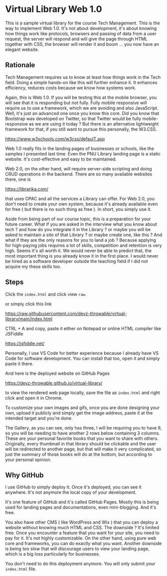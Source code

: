 # Virtual Library Web 1.0
This is a sample virtual library for the course 
Tech Management. This is the way to implement
Web 1.0. It's not about development, it's
about knowing how things work like
protocols, browsers and passing of data
from a user request, the server will respond
and will give the page through HTML together
with CSS, the browser will render it
and boom ... you now have an elegant website.

## Rationale
Tech Management requires us to know at least 
how things work in the Tech field. 
Doing a simple hands-on like
this will further enhance it. It enhances
efficiency, reduces costs because we know
how systems work. 

Again, this is Web 1.0. If you will be testing
this at the mobile browser, you will see
that it is responding but not fully. Fully
mobile responsive will require us to use a
framework, which we are avoiding
and also JavaScript. Well, it's
just an advanced one once you know this core.
Did you know that Bootstrap was developed
on Twitter, so that Twitter would be 
fully mobile-responsive as we are using it 
today ? But there is an alternative lightweight
framework for that, if you still want to pursue
this personally, the W3.CSS.

https://www.w3schools.com/w3css/defaulT.asp

Web 1.0 really fits in the landing pages
of businesses or schools, like the samples
I presented last time. Even the PNU Library
landing page is a static website. It's cost-effective
and easy to be maintained.

Web 2.0, on the other hand, will require
server-side scripting and doing CRUD
operations in the backend.
There are so many available websites there, 
one is 

https://librarika.com/

that uses OPAC and all the services a Library
can offer. For Web 2.0, you don't need to 
create your own system, because it's already
available even for free ( but there is no
such thing as free ). In short, you simply
use it.

Aside from being part of our course topic,
this is a preparation for your future career.
What if you are asked in the interview
what you know about tech ? and how do you
integrate it in the Library ? or maybe
you will be asked to maintain a site of that
Library ? or maybe create one, like this ?
And what if they are the only reasons 
for you to land a job ? Because applying for
high-paying jobs requires a lot of skills,
competition and retention is very high.
Seems it's all worth it.
We would never be able to predict that, 
the most important thing is you already know
it in the first place. I would never be
hired as a software developer outside
the teaching field if I did not acquire
my these skills too.

## Steps
Click the `index.html` and click view `raw`.

or simply click this link

<https://raw.githubusercontent.com/devz-throwable/virtual-library/main/index.html>

CTRL + A and copy, paste it either on Notepad
or online HTML compiler like JSFiddle

https://jsfiddle.net/

Personally, I use VS Code for better experience
because I already have VS Code for software development.
You can install that too, open it and simply paste it there.

And here is the deployed website on GitHub Pages

<https://devz-throwable.github.io/virtual-library/>

to view the rendered web page locally, save
the file as `index.html` and right click and open
it in Chrome.

To customize your own images and gifs, once you are
done designing your own, upload it publicly and 
simply get the image address, paste it at the 
intended target and you're done.

The Gallery, as you can see, only has three, I will
be requiring you to have 9, so you will be needing to have
another 2 rows below containing 3 columns.
These are your personal
favorite books that you want to share with others. Originally,
every thumbnail in that library should be clickable and 
the user will be redirected to another page, but that 
will make it very complicated, so just the summary
of those books will do at the bottom, 
but according to your personal
opinion.

## Why GitHub
I use GitHub to simply deploy it. Once it's deployed,
you can see it anywhere. It's not anymore the local copy
of your development. 

It's one feature of GitHub and it's called GitHub Pages.
Mostly this is being used for landing pages and documentations,
even mini-blogging. And it's free. 

You also have other CMS ( like WordPress and Wix ) 
that you can deploy a website
without knowing much HTML and CSS. The downside ? 
It's limited free. Once you encounter a feature that you 
want for your site, you need to pay for it. It's not
highly customizable. On the other hand, 
using pure web core and frameworks,
you can do exactly what you want. Another downside is being
too slow that will discourage users to view your landing
page, which is a big loss particularly for businesses.

You don't need to do this deployment anymore. You will
only submit your `index.html` file.
